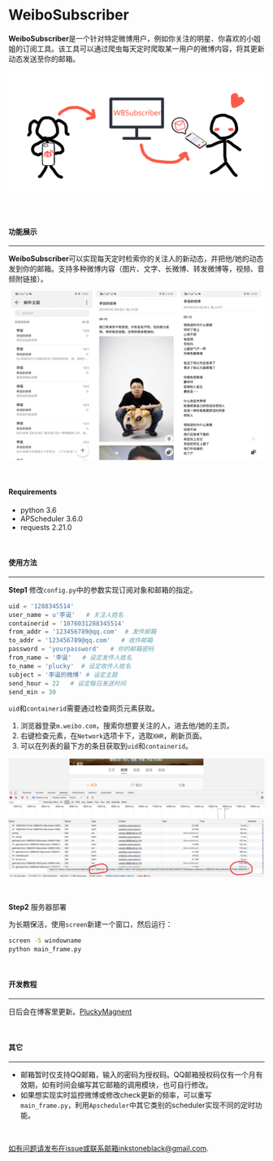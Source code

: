 # WeiboSubscriber
**WeiboSubscriber**是一个针对特定微博用户，例如你关注的明星、你喜欢的小姐姐的订阅工具。该工具可以通过爬虫每天定时爬取某一用户的微博内容，将其更新动态发送至你的邮箱。

![img](ss/1.png)

<br>

#### 功能展示

---

**WeiboSubscriber**可以实现每天定时检索你的关注人的新动态，并把他/她的动态发到你的邮箱。支持多种微博内容（图片、文字、长微博、转发微博等，视频、音频附链接）。

![img](ss/ss1.png)

<br>

#### Requirements

- python 3.6
- APScheduler 3.6.0
- requests 2.21.0

<br>

#### 使用方法

---

**Step1** 修改`config.py`中的参数实现订阅对象和邮箱的指定。

```python
uid = '1288345514'   
user_name = u'李诞'   # 关注人姓名
containerid = '1076031288345514'
from_addr = '123456789@qq.com'  # 发件邮箱
to_addr = '123456789@qq.com'   # 收件邮箱
password = 'yourpassword'   # 你的邮箱密码
from_name = '李诞'   # 设定发件人姓名
to_name = 'plucky'  # 设定收件人姓名
subject = '李诞的微博' # 设定主题
send_hour = 22   # 设定每日发送时间
send_min = 30 
```

`uid`和`containerid`需要通过检查网页元素获取。

1. 浏览器登录`m.weibo.com`，搜索你想要关注的人，进去他/她的主页。
2. 右键检查元素，在`Network`选项卡下，选取`XHR`，刷新页面。
3. 可以在列表的最下方的条目获取到`uid`和`containerid`。

![img](ss/get.png)

<br>

**Step2** 服务器部署

为长期保活，使用`screen`新建一个窗口，然后运行：

```bash
screen -S windowname
python main_frame.py
```

<br>

#### 开发教程

---

日后会在博客里更新。[PluckyMagnent](<http://pluckytyx.top/>)

<br>

#### 其它

---

- 邮箱暂时仅支持QQ邮箱，输入的密码为授权码。QQ邮箱授权码仅有一个月有效期，如有时间会编写其它邮箱的调用模块，也可自行修改。
- 如果想实现实时监控微博或修改check更新的频率，可以重写`main_frame.py`，利用`Apscheduler`中其它类别的scheduler实现不同的定时功能。

<br>

如有问题请发布在issue或联系邮箱inkstoneblack@gmail.com.